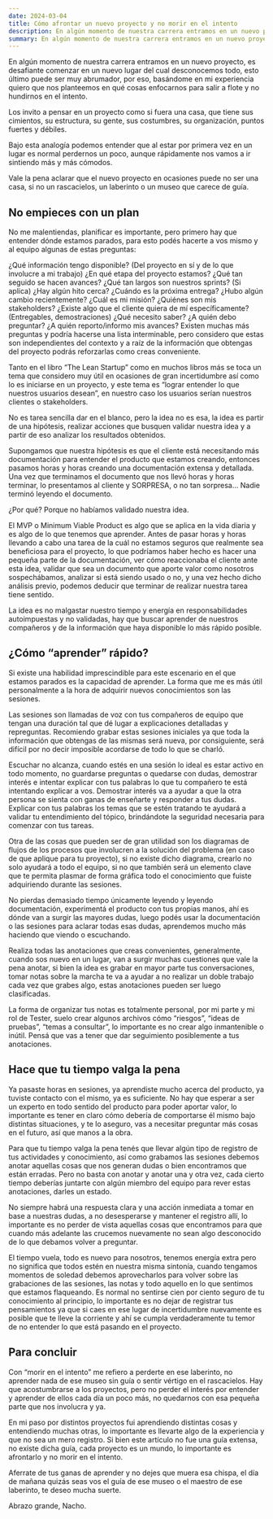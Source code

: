 ```yaml
---
date: 2024-03-04
title: Cómo afrontar un nuevo proyecto y no morir en el intento
description: En algún momento de nuestra carrera entramos en un nuevo proyecto, es desafiante comenzar en un nuevo lugar del cual desconocemos todo, esto último puede ser muy abrumador, por eso, basándome en mi experiencia quiero que nos planteemos en qué cosas enfocarnos para salir a flote y no hundirnos en el intento. Los invito a pensar en un proyecto como si fuera una casa, que tiene sus cimientos, su estructura, su gente, sus costumbres, su organización, puntos fuertes y débiles.
summary: En algún momento de nuestra carrera entramos en un nuevo proyecto, es desafiante comenzar en un nuevo lugar del cual desconocemos todo, esto último puede ser muy abrumador, por eso, basándome en mi experiencia quiero que nos planteemos en qué cosas enfocarnos para salir a flote y no hundirnos en el intento. Los invito a pensar en un proyecto como si fuera una casa, que tiene sus cimientos, su estructura, su gente, sus costumbres, su organización, puntos fuertes y débiles.
---
```


En algún momento de nuestra carrera entramos en un nuevo proyecto, es desafiante comenzar en un nuevo lugar del cual desconocemos todo, esto último puede ser muy abrumador, por eso, basándome en mi experiencia quiero que nos planteemos en qué cosas enfocarnos para salir a flote y no hundirnos en el intento.

Los invito a pensar en un proyecto como si fuera una casa, que tiene sus cimientos, su estructura, su gente, sus costumbres, su organización, puntos fuertes y débiles.

Bajo esta analogía podemos entender que al estar por primera vez en un lugar es normal perdernos un poco, aunque rápidamente nos vamos a ir sintiendo más y más cómodos.

Vale la pena aclarar que el nuevo proyecto en ocasiones puede no ser una casa, si no un rascacielos, un laberinto o un museo que carece de guía.

## No empieces con un plan
No me malentiendas, planificar es importante, pero primero hay que entender dónde estamos parados,  para esto podés hacerte a vos mismo y al equipo algunas de estas preguntas:

¿Qué información tengo disponible? (Del proyecto en sí y de lo que involucre a mi trabajo)
¿En qué etapa del proyecto estamos? ¿Qué tan seguido se hacen avances?
¿Qué tan largos son nuestros sprints? (Si aplica) ¿Hay algún hito cerca?
¿Cuándo es la próxima entrega?
¿Hubo algún cambio recientemente?
¿Cuál es mi misión? ¿Quiénes son mis stakeholders?
¿Existe algo que el cliente quiera de mí específicamente? (Entregables, demostraciones)
¿Qué necesito saber? ¿A quién debo preguntar?
¿A quién reporto/informo mis avances?
Existen muchas más preguntas y podría hacerse una lista interminable, pero considero que estas son independientes del contexto y a raíz de la información que obtengas del proyecto podrás reforzarlas como creas conveniente.

Tanto en el libro “The Lean Startup” como en muchos libros más se toca un tema que considero muy útil en ocasiones de gran incertidumbre así como lo es iniciarse en un proyecto, y este tema es “lograr entender lo que nuestros usuarios desean”, en nuestro caso los usuarios serían nuestros clientes o stakeholders.

No es tarea sencilla dar en el blanco, pero la idea no es esa, la idea es partir de una hipótesis, realizar acciones que busquen validar nuestra idea y a partir de eso analizar los resultados obtenidos. 

Supongamos que nuestra hipótesis es que el cliente está necesitando más documentación para entender el producto que estamos creando, entonces pasamos horas y horas creando una documentación extensa y detallada. Una vez que terminamos el documento que nos llevó horas y horas terminar, lo presentamos al cliente y SORPRESA, o no tan sorpresa… Nadie terminó leyendo el documento.

¿Por qué? Porque no habíamos validado nuestra idea.

El MVP o Minimum Viable Product es algo que se aplica en la vida diaria y es algo de lo que tenemos que aprender. Antes de pasar horas y horas llevando a cabo una tarea de la cuál no estamos seguros que realmente sea beneficiosa para el proyecto, lo que podríamos haber hecho es hacer una pequeña parte de la documentación, ver cómo reaccionaba el cliente ante esta idea, validar que sea un documento que aporte valor como nosotros sospechábamos, analizar si está siendo usado o no, y una vez hecho dicho análisis previo, podemos deducir que terminar de realizar nuestra tarea tiene sentido.

La idea es no malgastar nuestro tiempo y energía en responsabilidades autoimpuestas y no validadas, hay que buscar aprender de nuestros compañeros y de la información que haya disponible lo más rápido posible.

## ¿Cómo “aprender” rápido?
Si existe una habilidad imprescindible para este escenario en el que estamos parados es la capacidad de aprender. La forma que me es más útil personalmente a la hora de adquirir nuevos conocimientos son las sesiones.

Las sesiones son llamadas de voz con tus compañeros de equipo que tengan una duración tal que dé lugar a explicaciones detalladas y repreguntas. Recomiendo grabar estas sesiones iniciales ya que toda la información que obtengas de las mismas será nueva, por consiguiente, será difícil por no decir imposible acordarse de todo lo que se charló. 

Escuchar no alcanza, cuando estés en una sesión lo ideal es estar activo en todo momento, no guardarse preguntas o quedarse con dudas, demostrar interés e intentar explicar con tus palabras lo que tu compañero te está intentando explicar a vos. Demostrar interés va a ayudar a que la otra persona se sienta con ganas de enseñarte y responder a tus dudas. Explicar con tus palabras los temas que se estén tratando te ayudará a validar tu entendimiento del tópico, brindándote la seguridad necesaria para comenzar con tus tareas.

Otra de las cosas que pueden ser de gran utilidad son los diagramas de flujos de los procesos que involucren a la solución del problema (en caso de que aplique para tu proyecto), si no existe dicho diagrama, crearlo no solo ayudará a todo el equipo, si no que también será un elemento clave que te permita plasmar de forma gráfica todo el conocimiento que fuiste adquiriendo durante las sesiones.

No pierdas demasiado tiempo únicamente leyendo y leyendo documentación, experimentá el producto con tus propias manos, ahí es dónde van a surgir las mayores dudas, luego podés usar la documentación o las sesiones para aclarar todas esas dudas, aprendemos mucho más haciendo que viendo o escuchando.

Realiza todas las anotaciones que creas convenientes, generalmente, cuando sos nuevo en un lugar, van a surgir muchas cuestiones que vale la pena anotar, si bien la idea es grabar en mayor parte tus conversaciones, tomar notas sobre la marcha te va a ayudar a no realizar un doble trabajo cada vez que grabes algo, estas anotaciones pueden ser luego clasificadas. 

La forma de organizar tus notas es totalmente personal, por mi parte y mi rol de Tester, suelo crear algunos archivos cómo “riesgos”, “ideas de pruebas”, “temas a consultar”, lo importante es no crear algo inmantenible o inútil. Pensá que vas a tener que dar seguimiento posiblemente a tus anotaciones.

## Hace que tu tiempo valga la pena
Ya pasaste horas en sesiones, ya aprendiste mucho acerca del producto, ya tuviste contacto con el mismo, ya es suficiente. No hay que esperar a ser un experto en todo sentido del producto para poder aportar valor, lo importante es tener en claro cómo debería de comportarse él mismo bajo distintas situaciones, y te lo aseguro, vas a necesitar preguntar más cosas en el futuro, así que manos a la obra.

Para que tu tiempo valga la pena tenés que llevar algún tipo de registro de tus actividades y conocimiento, así como grabamos las sesiones debemos anotar aquellas cosas que nos generan dudas o bien encontramos que están erradas. Pero no basta con anotar y anotar una y otra vez, cada cierto tiempo deberías juntarte con algún miembro del equipo para rever estas anotaciones, darles un estado.

No siempre habrá una respuesta clara y una acción inmediata a tomar en base a nuestras dudas, a no desesperarse y mantener el registro allí, lo importante es no perder de vista aquellas cosas que encontramos para que cuando más adelante las crucemos nuevamente no sean algo desconocido de lo que debamos volver a preguntar.

El tiempo vuela, todo es nuevo para nosotros, tenemos energía extra pero no significa que todos estén en nuestra misma sintonía, cuando tengamos momentos de soledad debemos aprovecharlos para volver sobre las grabaciones de las sesiones, las notas y todo aquello en lo que sentimos que estamos flaqueando. Es normal no sentirse cien por ciento seguro de tu conocimiento al principio, lo importante es no dejar de registrar tus pensamientos ya que si caes en ese lugar de incertidumbre nuevamente es posible que te lleve la corriente y ahí se cumpla verdaderamente tu temor de no entender lo que está pasando en el proyecto.

## Para concluir
Con “morir en el intento” me refiero a perderte en ese laberinto, no aprender nada de ese museo sin guía o sentir vértigo en el rascacielos. Hay que acostumbrarse a los proyectos, pero no perder el interés por entender y aprender de ellos cada día un poco más, no quedarnos con esa pequeña parte que nos involucra y ya.

En mi paso por distintos proyectos fui aprendiendo distintas cosas y entendiendo muchas otras, lo importante es llevarte algo de la experiencia y que no sea un mero registro. Si bien este artículo no fue una guía extensa, no existe dicha guía, cada proyecto es un mundo, lo importante es afrontarlo y no morir en el intento.

Aferrate de tus ganas de aprender y no dejes que muera esa chispa, el día de mañana quizás seas vos el guía de ese museo o el maestro de ese laberinto, te deseo mucha suerte.

Abrazo grande, Nacho.